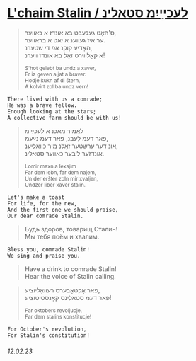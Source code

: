# [L'chaim Stalin / לעכײַיִמ סטאלינ](https://open.spotify.com/track/5duD5qX31jQy8UVwQYjVch)
> ס'האָט געלעבט בא אונדז א כאווער,  
> ער איז געווענ א יאט א בראווער.  
> האָדיע קוקנ אפ די שטערנ,  
> א קאָלווירט זאָל בא אונדז ווערנ!  
>  
> <sup>S'hot gelebt ba undz a xaver,  
> Er iz geven a jat a braver.  
> Hodje kukn af di štern,  
> A kolvirt zol ba undz vern!</sup>
```
There lived with us a comrade;
He was a brave fellow.
Enough looking at the stars;
A collective farm should be with us!
```
> לאָמיר מאכנ א לעכײַיִמ  
> פאר דעמ לעבנ, פאר דעמ נײַעמ,  
> אונ דער ערשטער זאָלנ מיר כוואליענ,  
> אונדזער ליבער כאווער סטאלינ.  
>  
> <sup>Lomir maxn a lexajim  
> Far dem lebn, far dem najem,  
> Un der eršter zoln mir xvaljen,  
> Undzer liber xaver stalin.</sup>  
```
Let's make a toast
For life, for the new,
And the first one we should praise,
Our dear comrade Stalin.
```
> Будь здоров, товарищ Сталин!  
> Мы тебя поём и хвалим.  
```
Bless you, comrade Stalin!
We sing and praise you.
```
> Have a drink to comrade Stalin!  
> Hear the voice of Stalin calling.  

> פאר אָקטאָבערס רעוואָליוציע,  
> פאר דעמ סטאלינס קאָנסטיטוציע!  
>  
> <sup>Far oktobers revoljucje,  
> Far dem stalins konstitucje!</sup>
```
For October's revolution,
For Stalin's constitution!
```
###### 12.02.23
